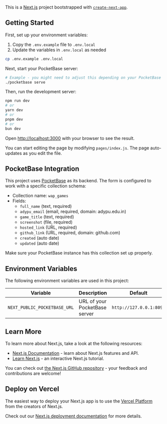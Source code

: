This is a [Next.js](https://nextjs.org) project bootstrapped with [`create-next-app`](https://nextjs.org/docs/pages/api-reference/create-next-app).

## Getting Started

First, set up your environment variables:

1. Copy the `.env.example` file to `.env.local`
2. Update the variables in `.env.local` as needed

```bash
cp .env.example .env.local
```

Next, start your PocketBase server:

```bash
# Example - you might need to adjust this depending on your PocketBase setup
./pocketbase serve
```

Then, run the development server:

```bash
npm run dev
# or
yarn dev
# or
pnpm dev
# or
bun dev
```

Open [http://localhost:3000](http://localhost:3000) with your browser to see the result.

You can start editing the page by modifying `pages/index.js`. The page auto-updates as you edit the file.

## PocketBase Integration

This project uses [PocketBase](https://pocketbase.io/) as its backend. The form is configured to work with a specific collection schema:

- Collection name: `wap_games`
- Fields:
  - `full_name` (text, required)
  - `adypu_email` (email, required, domain: adypu.edu.in)
  - `game_title` (text, required)
  - `screenshot` (file, required)
  - `hosted_link` (URL, required)
  - `github_link` (URL, required, domain: github.com)
  - `created` (auto date)
  - `updated` (auto date)

Make sure your PocketBase instance has this collection set up properly.

## Environment Variables

The following environment variables are used in this project:

| Variable | Description | Default |
|----------|-------------|---------|
| `NEXT_PUBLIC_POCKETBASE_URL` | URL of your PocketBase server | `http://127.0.0.1:8090` |

## Learn More

To learn more about Next.js, take a look at the following resources:

- [Next.js Documentation](https://nextjs.org/docs) - learn about Next.js features and API.
- [Learn Next.js](https://nextjs.org/learn-pages-router) - an interactive Next.js tutorial.

You can check out [the Next.js GitHub repository](https://github.com/vercel/next.js) - your feedback and contributions are welcome!

## Deploy on Vercel

The easiest way to deploy your Next.js app is to use the [Vercel Platform](https://vercel.com/new?utm_medium=default-template&filter=next.js&utm_source=create-next-app&utm_campaign=create-next-app-readme) from the creators of Next.js.

Check out our [Next.js deployment documentation](https://nextjs.org/docs/pages/building-your-application/deploying) for more details.
